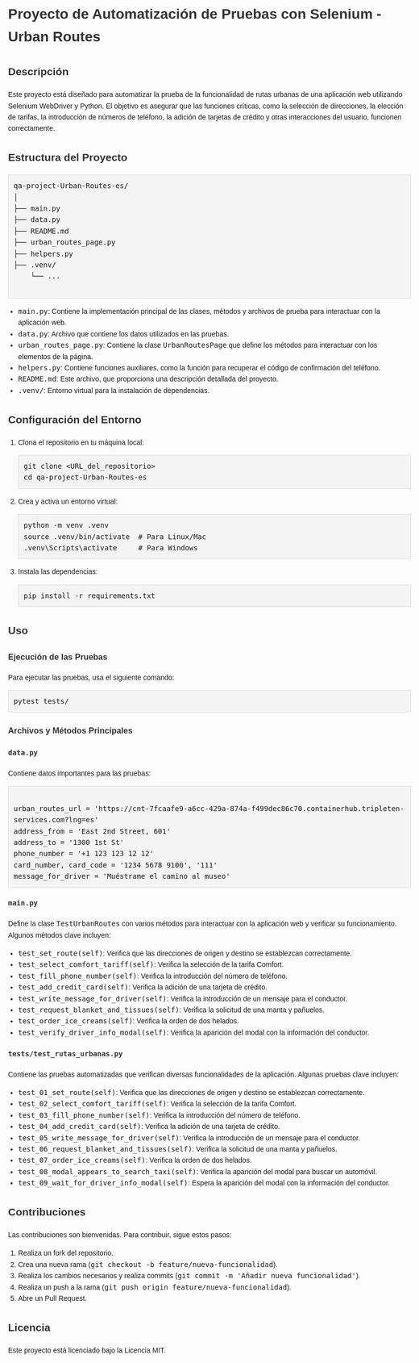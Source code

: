 <!DOCTYPE html>
<html lang="es">
<head>
    <meta charset="UTF-8">
    <meta name="viewport" content="width=device-width, initial-scale=1.0">
    <title>README</title>
    <style>
        body {
            font-family: Arial, sans-serif;
            line-height: 1.6;
            padding: 20px;
            max-width: 800px;
            margin: 0 auto;
        }
        h1, h2, h3, h4, h5, h6 {
            color: #333;
        }
        pre {
            background-color: #f4f4f4;
            padding: 10px;
            border: 1px solid #ddd;
            overflow: auto;
        }
        code {
            font-family: Consolas, monospace;
            font-size: 14px;
        }
        ul, ol {
            padding-left: 20px;
        }
    </style>
</head>
<body>

<h1>Proyecto de Automatización de Pruebas con Selenium - Urban Routes</h1>

<h2>Descripción</h2>
<p>Este proyecto está diseñado para automatizar la prueba de la funcionalidad de rutas urbanas de una aplicación web utilizando Selenium WebDriver y Python. El objetivo es asegurar que las funciones críticas, como la selección de direcciones, la elección de tarifas, la introducción de números de teléfono, la adición de tarjetas de crédito y otras interacciones del usuario, funcionen correctamente.</p>

<h2>Estructura del Proyecto</h2>
<pre>
qa-project-Urban-Routes-es/
│
├── main.py
├── data.py
├── README.md
├── urban_routes_page.py
├── helpers.py
├── .venv/
    └── ...

</pre>
<ul>
<li><code>main.py</code>: Contiene la implementación principal de las clases, métodos y archivos de prueba para interactuar con la aplicación web.</li>
<li><code>data.py</code>: Archivo que contiene los datos utilizados en las pruebas.</li>
<li><code>urban_routes_page.py</code>: Contiene la clase <code>UrbanRoutesPage</code> que define los métodos para interactuar con los elementos de la página.</li>
<li><code>helpers.py</code>: Contiene funciones auxiliares, como la función para recuperar el código de confirmación del teléfono.</li>
<li><code>README.md</code>: Este archivo, que proporciona una descripción detallada del proyecto.</li>
<li><code>.venv/</code>: Entorno virtual para la instalación de dependencias.</li>

</ul>

<h2>Configuración del Entorno</h2>
<ol>
<li>Clona el repositorio en tu máquina local:
<pre><code>git clone &lt;URL_del_repositorio&gt;
cd qa-project-Urban-Routes-es
</code></pre></li>
<li>Crea y activa un entorno virtual:
<pre><code>python -m venv .venv
source .venv/bin/activate  # Para Linux/Mac
.venv\Scripts\activate     # Para Windows
</code></pre></li>
<li>Instala las dependencias:
<pre><code>pip install -r requirements.txt
</code></pre></li>
</ol>

<h2>Uso</h2>

<h3>Ejecución de las Pruebas</h3>
<p>Para ejecutar las pruebas, usa el siguiente comando:</p>
<pre><code>pytest tests/
</code></pre>

<h3>Archivos y Métodos Principales</h3>

<h4><code>data.py</code></h4>
<p>Contiene datos importantes para las pruebas:</p>
<pre><code>
urban_routes_url = 'https://cnt-7fcaafe9-a6cc-429a-874a-f499dec86c70.containerhub.tripleten-services.com?lng=es'
address_from = 'East 2nd Street, 601'
address_to = '1300 1st St'
phone_number = '+1 123 123 12 12'
card_number, card_code = '1234 5678 9100', '111'
message_for_driver = 'Muéstrame el camino al museo'
</code></pre>

<h4><code>main.py</code></h4>
<p>Define la clase <code>TestUrbanRoutes</code> con varios métodos para interactuar con la aplicación web y verificar su funcionamiento. Algunos métodos clave incluyen:</p>
<ul>
<li><code>test_set_route(self)</code>: Verifica que las direcciones de origen y destino se establezcan correctamente.</li>
<li><code>test_select_comfort_tariff(self)</code>: Verifica la selección de la tarifa Comfort.</li>
<li><code>test_fill_phone_number(self)</code>: Verifica la introducción del número de teléfono.</li>
<li><code>test_add_credit_card(self)</code>: Verifica la adición de una tarjeta de crédito.</li>
<li><code>test_write_message_for_driver(self)</code>: Verifica la introducción de un mensaje para el conductor.</li>
<li><code>test_request_blanket_and_tissues(self)</code>: Verifica la solicitud de una manta y pañuelos.</li>
<li><code>test_order_ice_creams(self)</code>: Verifica la orden de dos helados.</li>
<li><code>test_verify_driver_info_modal(self)</code>: Verifica la aparición del modal con la información del conductor.</li>
</ul>

<h4><code>tests/test_rutas_urbanas.py</code></h4>
<p>Contiene las pruebas automatizadas que verifican diversas funcionalidades de la aplicación. Algunas pruebas clave incluyen:</p>
<ul>
<li><code>test_01_set_route(self)</code>: Verifica que las direcciones de origen y destino se establezcan correctamente.</li>
<li><code>test_02_select_comfort_tariff(self)</code>: Verifica la selección de la tarifa Comfort.</li>
<li><code>test_03_fill_phone_number(self)</code>: Verifica la introducción del número de teléfono.</li>
<li><code>test_04_add_credit_card(self)</code>: Verifica la adición de una tarjeta de crédito.</li>
<li><code>test_05_write_message_for_driver(self)</code>: Verifica la introducción de un mensaje para el conductor.</li>
<li><code>test_06_request_blanket_and_tissues(self)</code>: Verifica la solicitud de una manta y pañuelos.</li>
<li><code>test_07_order_ice_creams(self)</code>: Verifica la orden de dos helados.</li>
<li><code>test_08_modal_appears_to_search_taxi(self)</code>: Verifica la aparición del modal para buscar un automóvil.</li>
<li><code>test_09_wait_for_driver_info_modal(self)</code>: Espera la aparición del modal con la información del conductor.</li>
</ul>

<h2>Contribuciones</h2>
<p>Las contribuciones son bienvenidas. Para contribuir, sigue estos pasos:</p>
<ol>
<li>Realiza un fork del repositorio.</li>
<li>Crea una nueva rama (<code>git checkout -b feature/nueva-funcionalidad</code>).</li>
<li>Realiza los cambios necesarios y realiza commits (<code>git commit -m 'Añadir nueva funcionalidad'</code>).</li>
<li>Realiza un push a la rama (<code>git push origin feature/nueva-funcionalidad</code>).</li>
<li>Abre un Pull Request.</li>
</ol>

<h2>Licencia</h2>
<p>Este proyecto está licenciado bajo la Licencia MIT.</p>

</body>
</html>
